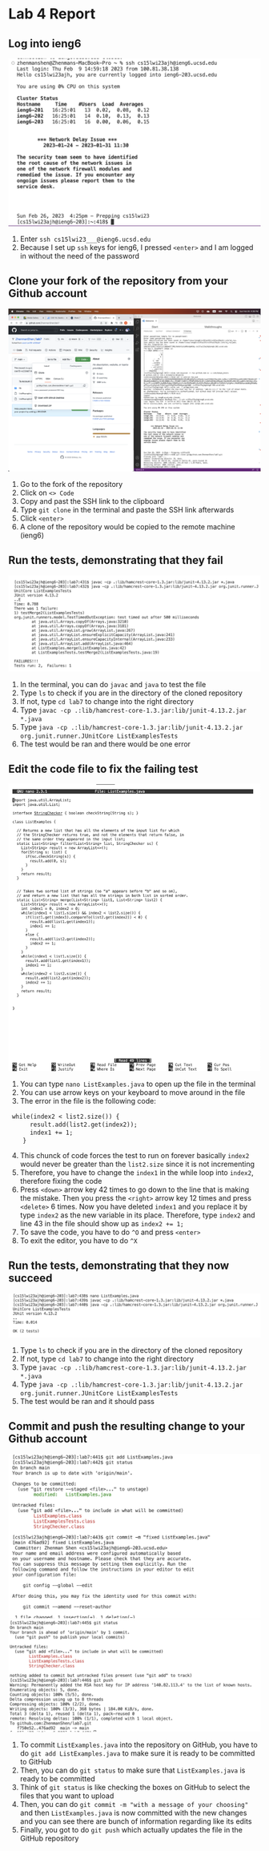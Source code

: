 # Lab 4 Report
## Log into ieng6
![Image](/LabReport4Image1.png)
1. Enter `ssh cs15lwi23___@ieng6.ucsd.edu`
2. Because I set up `ssh` keys for ieng6, I pressed `<enter>` and I am logged in without the need of the password

## Clone your fork of the repository from your Github account
![Image](/LabReport4Image2.png)
1. Go to the fork of the repository
2. Click on `<> Code`
3. Copy and past the SSH link to the clipboard
4. Type `git clone` in the terminal and paste the SSH link afterwards
5. Click `<enter>`
6. A clone of the repository would be copied to the remote machine (ieng6)

## Run the tests, demonstrating that they fail
![Image](/LabReport4Image3.png)
1. In the terminal, you can do `javac` and `java` to test the file
2. Type `ls` to check if you are in the directory of the cloned repository
3. If not, type `cd lab7` to change into the right directory
4. Type `javac -cp .:lib/hamcrest-core-1.3.jar:lib/junit-4.13.2.jar *.java`
5. Type `java -cp .:lib/hamcrest-core-1.3.jar:lib/junit-4.13.2.jar org.junit.runner.JUnitCore ListExamplesTests`
6. The test would be ran and there would be one error

## Edit the code file to fix the failing test
![Image](/LabReport4Image4.png)
1. You can type `nano ListExamples.java` to open up the file in the terminal 
2. You can use arrow keys on your keyboard to move around in the file 
3. The error in the file is the following code:
```
 while(index2 < list2.size()) {
      result.add(list2.get(index2));
      index1 += 1;
    }
```
4. This chunck of code forces the test to run on forever basically `index2` would never be greater than the `list2.size` since it is not incrementing
5. Therefore, you have to change the `index1` in the while loop into `index2`, therefore fixing the code
6. Press `<down>` arrow key 42 times to go down to the line that is making the mistake. Then you press the `<right>` arrow key 12 times and press `<delete>` 6 times. Now you have deleted `index1` and you replace it by type `index2` as the new variable in its place. Therefore, type `index2` and line 43 in the file should show up as `index2 += 1;`
7. To save the code, you have to do `^O` and press `<enter>` 
8. To exit the editor, you have to do `^X`

## Run the tests, demonstrating that they now succeed
![Image](/LabReport4Image5.png)
1. Type `ls` to check if you are in the directory of the cloned repository
2. If not, type `cd lab7` to change into the right directory
3. Type `javac -cp .:lib/hamcrest-core-1.3.jar:lib/junit-4.13.2.jar *.java`
4. Type `java -cp .:lib/hamcrest-core-1.3.jar:lib/junit-4.13.2.jar org.junit.runner.JUnitCore ListExamplesTests`
5. The test would be ran and it should pass

## Commit and push the resulting change to your Github account 
![Image](/LabReport4Image6A.png)
![Image](/LabReport4Image6B.png)
1. To commit `ListExamples.java` into the repository on GitHub, you have to do `git add ListExamples.java` to make sure it is ready to be committed to GitHub
2. Then, you can do `git status` to make sure that `ListExamples.java` is ready to be committed
3. Think of `git status` is like checking the boxes on GitHub to select the files that you want to upload 
4. Then, you can do `git commit -m "with a message of your choosing"` and then `ListExamples.java` is now committed with the new changes and you can see there are bunch of information regarding like its edits
5. Finally, you got to do `git push` which actually updates the file in the GitHub repository
